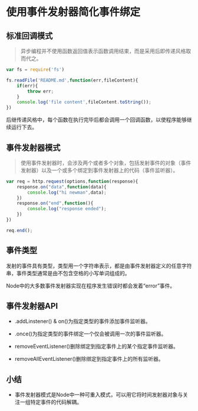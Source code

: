 # 使用事件发射器简化事件绑定

## 标准回调模式

> 异步编程并不使用函数返回值表示函数调用结束，而是采用后即传递风格取而代之。

```javascript
var fs = require('fs')

fs.readFile('README.md',function(err,fileContent){
    if(err){
        throw err;
    }
    console.log('file content',fileContent.toString());
})
```

后继传递风格中，每个函数在执行完毕后都会调用一个回调函数，以使程序能够继续运行下去。

## 事件发射器模式

> 使用事件发射器时，会涉及两个或者多个对象，包括发射事件的对象（事件发射器）以及一个或多个绑定到事件发射器上的代码（事件监听器）。

```javascript
var req = http.request(options,function(response){
    response.on("data",function(data){
        console.log("hi newman",data);
    })
    response.on("end",function(){
        console.log("response ended");
    })
})

req.end();
```

## 事件类型

发射的事件具有类型，类型用一个字符串表示，都是由事件发射器定义的任意字符串，事件类型通常是由不包含空格的小写单词组成的。

Node中的大多数事件发射器实现在程序发生错误时都会发着“error”事件。

## 事件发射器API

+ .addLinstener() & on()为指定类型的事件添加事件监听器。

+ .once()为指定类型的事件绑定一个仅会被调用一次的事件监听器。

+ removeEventListener()删除绑定到指定事件上的某个指定事件监听器。

+ removeAllEventListener()删除绑定到指定事件上的所有监听器。

## 小结

+ 事件发射器模式是Node中一种可重入模式，可以用它将时间发射器对象与关注一组特定事件的代码解耦。
